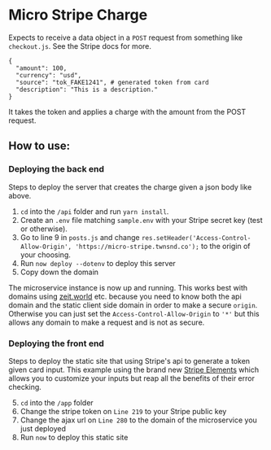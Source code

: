 # Micro Stripe Charge

Expects to receive a data object in a `POST` request from something like `checkout.js`. See the Stripe docs for more.

```
{
  "amount": 100,
  "currency": "usd",
  "source": "tok_FAKE1241", # generated token from card
  "description": "This is a description."
}
```

It takes the token and applies a charge with the amount from the POST request.

## How to use:

### Deploying the back end
Steps to deploy the server that creates the charge given a json body like above.

1. `cd` into the `/api` folder and run `yarn install`.
2. Create an `.env` file matching `sample.env` with your Stripe secret key (test or otherwise).
3. Go to line 9 in `posts.js` and change `res.setHeader('Access-Control-Allow-Origin', 'https://micro-stripe.twnsnd.co');` to the origin of your choosing.
4. Run `now deploy --dotenv` to deploy this server
5. Copy down the domain

The microservice instance is now up and running. This works best with domains using [zeit.world](zeit.world) etc. because you need to know both the api domain and the static client side domain in order to make a secure `origin`. Otherwise you can just set the `Access-Control-Allow-Origin` to `'*'` but this allows any domain to make a request and is not as secure.

### Deploying the front end
Steps to deploy the static site that using Stripe's api to generate a token given card input. This example using the brand new [Stripe Elements](https://stripe.com/docs/elements) which allows you to customize your inputs but reap all the benefits of their error checking.

5. `cd` into the `/app` folder
6. Change the stripe token on `Line 219` to your Stripe public key
7. Change the ajax url on `Line 280` to the domain of the microservice you just deployed
6. Run `now` to deploy this static site
